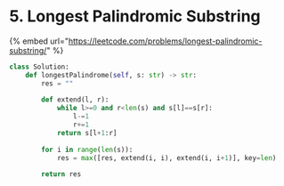 # 5. Longest Palindromic Substring

{% embed url="https://leetcode.com/problems/longest-palindromic-substring/" %}



```python
class Solution:
    def longestPalindrome(self, s: str) -> str:
        res = ""
        
        def extend(l, r):
            while l>=0 and r<len(s) and s[l]==s[r]:
                l-=1
                r+=1
            return s[l+1:r]
        
        for i in range(len(s)):
            res = max([res, extend(i, i), extend(i, i+1)], key=len)
            
        return res
```

